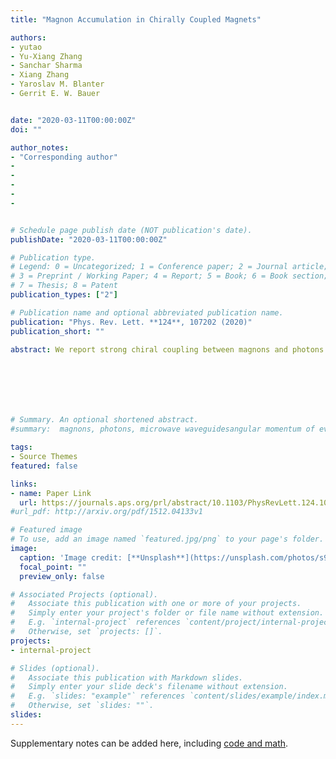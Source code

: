 ```yaml
---
title: "Magnon Accumulation in Chirally Coupled Magnets"

authors:
- yutao
- Yu-Xiang Zhang
- Sanchar Sharma
- Xiang Zhang
- Yaroslav M. Blanter
- Gerrit E. W. Bauer


date: "2020-03-11T00:00:00Z"
doi: ""

author_notes:
- "Corresponding author"
-
-
-
-
-


# Schedule page publish date (NOT publication's date).
publishDate: "2020-03-11T00:00:00Z"

# Publication type.
# Legend: 0 = Uncategorized; 1 = Conference paper; 2 = Journal article;
# 3 = Preprint / Working Paper; 4 = Report; 5 = Book; 6 = Book section;
# 7 = Thesis; 8 = Patent
publication_types: ["2"]

# Publication name and optional abbreviated publication name.
publication: "Phys. Rev. Lett. **124**, 107202 (2020)"
publication_short: ""

abstract: We report strong chiral coupling between magnons and photons in microwave waveguides that contain chains of small magnets on special lines. Large magnon accumulations at one edge of the chain emerge when exciting the magnets by a phased antenna array. This mechanism holds the promise of new functionalities in nonlinear and quantum magnonics.







# Summary. An optional shortened abstract.
#summary:  magnons, photons, microwave waveguidesangular momentum of evanescent field, noncontact pumping of electron spin, evanescent stray fields.

tags:
- Source Themes
featured: false

links:
- name: Paper Link
  url: https://journals.aps.org/prl/abstract/10.1103/PhysRevLett.124.107202
#url_pdf: http://arxiv.org/pdf/1512.04133v1

# Featured image
# To use, add an image named `featured.jpg/png` to your page's folder. 
image:
  caption: 'Image credit: [**Unsplash**](https://unsplash.com/photos/s9CC2SKySJM)'
  focal_point: ""
  preview_only: false

# Associated Projects (optional).
#   Associate this publication with one or more of your projects.
#   Simply enter your project's folder or file name without extension.
#   E.g. `internal-project` references `content/project/internal-project/index.md`.
#   Otherwise, set `projects: []`.
projects:
- internal-project

# Slides (optional).
#   Associate this publication with Markdown slides.
#   Simply enter your slide deck's filename without extension.
#   E.g. `slides: "example"` references `content/slides/example/index.md`.
#   Otherwise, set `slides: ""`.
slides:
---
```


Supplementary notes can be added here, including [code and math](https://sourcethemes.com/academic/docs/writing-markdown-latex/).
